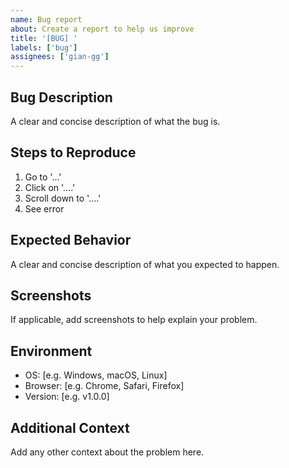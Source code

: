 ```yaml
---
name: Bug report
about: Create a report to help us improve
title: '[BUG] '
labels: ['bug']
assignees: ['gian-gg']
---
```


## Bug Description

A clear and concise description of what the bug is.

## Steps to Reproduce

1. Go to '...'
2. Click on '....'
3. Scroll down to '....'
4. See error

## Expected Behavior

A clear and concise description of what you expected to happen.

## Screenshots

If applicable, add screenshots to help explain your problem.

## Environment

- OS: [e.g. Windows, macOS, Linux]
- Browser: [e.g. Chrome, Safari, Firefox]
- Version: [e.g. v1.0.0]

## Additional Context

Add any other context about the problem here.

